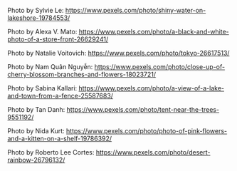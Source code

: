 Photo by Sylvie Le: https://www.pexels.com/photo/shiny-water-on-lakeshore-19784553/

Photo by Alexa V. Mato: https://www.pexels.com/photo/a-black-and-white-photo-of-a-store-front-26629241/

Photo by Natalie Voitovich: https://www.pexels.com/photo/tokyo-26617513/

Photo by Nam Quân Nguyễn: https://www.pexels.com/photo/close-up-of-cherry-blossom-branches-and-flowers-18023721/

Photo by Sabina Kallari: https://www.pexels.com/photo/a-view-of-a-lake-and-town-from-a-fence-25587683/

Photo by Tan Danh: https://www.pexels.com/photo/tent-near-the-trees-9551192/

Photo by Nida Kurt: https://www.pexels.com/photo/photo-of-pink-flowers-and-a-kitten-on-a-shelf-19786392/

Photo by Roberto Lee Cortes: https://www.pexels.com/photo/desert-rainbow-26796132/